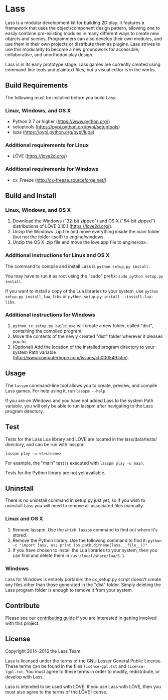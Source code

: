 Lass
====

Lass is a modular development kit for building 2D play. It features a framework that uses the object/component design pattern, allowing one to easily combine pre-existing modules in many different ways to create new objects and scenes. Programmers can also develop their own modules, and use them in their own projects or distribute them as plugins. Lass strives to use this modularity to become a new groundwork for accessible, collaborative, and unorthodox play design.

Lass is in its early prototype stage. Lass games are currently created using command-line tools and plaintext files, but a visual editor is in the works.

Build Requirements
------------------

The following must be installed before you build Lass:

### Linux, Windows, and OS X

* Python 2.7 or higher (https://www.python.org/)
* setuptools (https://pypi.python.org/pypi/setuptools)
* lupa (https://pypi.python.org/pypi/lupa)

### Additional requirements for Linux

* LÖVE (https://love2d.org/)

### Additional requirements for Windows

* cx_Freeze (http://cx-freeze.sourceforge.net/)

Build and Install
-----------------

### Linux, Windows, and OS X

1. Download the Windows ("32-bit zipped") and OS X ("64-bit zipped") distributions of LÖVE 0.10.1 (https://love2d.org/).
2. Unzip the Windows .zip file and move everything inside the main folder (but not the folder itself) to engine/windows.
3. Unzip the OS X .zip file and move the love.app file to engine/osx.

### Additional instructions for Linux and OS X

The command to compile and install Lass is `python setup.py install`.

You may have to run it as root using the "sudo" prefix: `sudo python setup.py install`.

If you want to install a copy of the Lua libraries to your system, use `python setup.py install_lua_libs` or `python setup.py install --install-lua-libs`.

### Additional instructions for Windows

1. `python cx_setup.py build_exe` will create a new folder, called "dist", containing the compiled program.
2. Move the contents of the newly created "dist" folder wherever it pleases you to.
3. (Optional) Add the location of the installed program directory to your system Path variable (http://www.computerhope.com/issues/ch000549.htm).

Usage
-----

The `lasspm` command-line tool allows you to create, preview, and compile Lass games. For help using it, run `lasspm --help`.

If you are on Windows and you have not added Lass to the system Path variable, you will only be able to run lasspm after navigating to the Lass program directory.

Test
----

Tests for the Lass Lua library and LÖVE are located in the lass/data/tests/ directory, and can be run with lasspm:

`lasspm play -u <testname>`

For example, the "main" test is executed with `lasspm play -u main`.

Tests for the Python library are not yet available.

Uninstall
---------

There is no uninstall command in setup.py just yet, so if you wish to uninstall Lass you will need to remove all associated files manually.

### Linux and OS X

1. Remove lasspm. Use the `which lasspm` command to find out where it's stored.
2. Remove the Python library. Use the following command to find it: `python -c "import lass, os; print (os.path.dirname(lass.__file__))"`
3. If you have chosen to install the Lua libraries to your system, then you can find and delete them in `/usr/local/share/lua/5.1`.

### Windows

Lass for Windows is entirely portable: the cx_setup.py script doesn't create any files other than those generated in the "dist" folder. Simply deleting the Lass program folder is enough to remove it from your system.

Contribute
----------

Please see our [contributing guide](http://tracker.lassgdk.com/projects/meta/wiki/Contributing) if you are interested in getting involved with this project.

License
-------

Copyright 2014–2016 the Lass Team.

Lass is licensed under the terms of the GNU Lesser General Public License. These terms can be found in the files `license-gpl.txt` and `license-lgpl.txt`. You must agree to these terms in order to modify, redistribute, or develop with Lass.

Lass is intended to be used with LÖVE. If you use Lass with LÖVE, then you must also agree to the terms of the LÖVE license.
